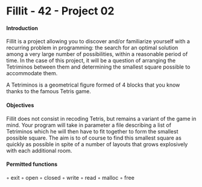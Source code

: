 # Fillit - 42 - Project 02

#### Introduction

Fillit is a project allowing you to discover and/or familiarize yourself with
a recurring problem in programming: the search for an optimal solution
among a very large number of possibilities, within a reasonable period of time. In the case of this
project, it will be a question of arranging the Tetriminos between them and determining the smallest square
possible to accommodate them.

A Tetriminos is a geometrical figure formed of 4 blocks that you know
thanks to the famous Tetris game.

#### Objectives

Fillit does not consist in recoding Tetris, but remains a variant of the game in mind.
Your program will take in parameter a file describing a list of Tetriminos
which he will then have to fit together to form the smallest possible square. The aim is to
of course to find this smallest square as quickly as possible in spite of a number
of layouts that grows explosively with each additional room.

#### Permitted functions

◦ exit
◦ open
◦ closed
◦ write
◦ read
◦ malloc
◦ free
